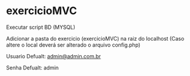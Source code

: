 # exercicioMVC


Executar script BD (MYSQL)

Adicionar a pasta do exercicio (exercicioMVC) na raiz do localhost (Caso altere o local deverá ser alterado o arquivo config.php)

Usuario Defualt: admin@admin.com.br

Senha Defualt: admin
